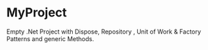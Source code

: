 # MyProject
Empty .Net Project with Dispose, Repository , Unit of Work &amp; Factory Patterns and generic Methods. 
